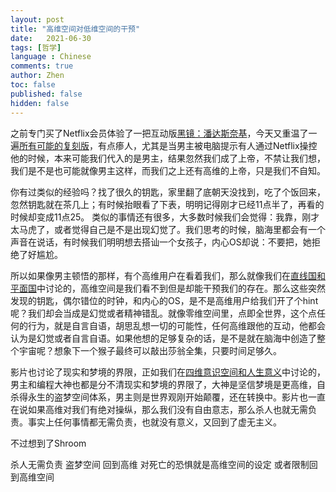 ```yaml
---
layout: post
title: "高维空间对低维空间的干预"
date:   2021-06-30
tags: [哲学]
language : Chinese
comments: true
author: Zhen
toc: false
published: false
hidden: false
---
```

之前专门买了Netflix会员体验了一把互动版[黑镜：潘达斯奈基](https://zh.wikipedia.org/wiki/%E9%BB%91%E9%95%9C%EF%BC%9A%E6%BD%98%E8%BE%BE%E6%96%AF%E5%A5%88%E5%9F%BA)，今天又重温了一遍[所有可能的复刻版](https://www.pangzitv.com/vod-play-id-28783-src-1-num-1.html)，有点瘆人，尤其是当男主被电脑提示有人通过Netflix操控他的时候，本来可能我们代入的是男主，结果忽然我们成了上帝，不禁让我们想，我们是不是也可能就像男主这样，而我们之上还有高维的上帝，只是我们不自知。

你有过类似的经验吗？找了很久的钥匙，家里翻了底朝天没找到，吃了个饭回来，忽然钥匙就在茶几上；有时候抬眼看了下表，明明记得刚才已经11点半了，再看的时候却变成11点25。 类似的事情还有很多，大多数时候我们会觉得：我靠，刚才太马虎了，或者觉得自己是不是出现幻觉了。我们思考的时候，脑海里都会有一个声音在说话，有时候我们明明想去搭讪一个女孩子，内心OS却说：不要把，她拒绝了好尴尬。

所以如果像男主顿悟的那样，有个高维用户在看着我们，那么就像我们在[直线国和平面国](/直线国和平面国)中讨论的，高维空间是我们看不到但是却能干预我们的存在。那么这些突然发现的钥匙，偶尔错位的时钟，和内心的OS，是不是高维用户给我们开了个hint呢？我们却会当成是幻觉或者精神错乱。就像零维空间里，点即全世界，这个点任何的行为，就是自言自语，胡思乱想一切的可能性，任何高维跟他的互动，他都会认为是幻觉或者自言自语。如果他想的足够复杂的话，是不是就在脑海中创造了整个宇宙呢？想象下一个猴子最终可以敲出莎翁全集，只要时间足够久。 

影片也讨论了现实和梦境的界限，正如我们在[四维意识空间和人生意义](/四维意识空间和人生意义)中讨论的，男主和编程大神也都是分不清现实和梦境的界限了，大神是坚信梦境是更高维，自杀得永生的盗梦空间体系，男主则是世界观刚开始颠覆，还在转换中。影片也一直在说如果高维对我们有绝对操纵，那么我们没有自由意志，那么杀人也就无需负责。事实上任何事情都无需负责，也就没有意义，又回到了虚无主义。

不过想到了Shroom

杀人无需负责
盗梦空间 回到高维
对死亡的恐惧就是高维空间的设定
或者限制回到高维空间
<!--stackedit_data:
eyJoaXN0b3J5IjpbLTM2NTQ3MzU1NywxNjI3MTkxMTU0LDE1Nz
M2NDA2MTMsLTEwMDg3Njg1NTddfQ==
-->